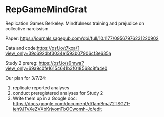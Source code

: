 # RepGameMindGrat
Replication Games Berkeley: Mindfulness training and prejudice on collective narcissism

Paper: https://journals.sagepub.com/doi/full/10.1177/09567976231220902

Data and code:https://osf.io/t7kxa/?view_only=39c692dbf3034e1593b07906cf3e635a

Study 2 prereg: https://osf.io/s9mwa?view_only=69a9c0fe16154641b3f018568c8fa4e0

Our plan for 3/7/24:
1. replicate reported analyses
2. conduct preregistered analyses for Study 2
3. Write them up in a Google doc: https://docs.google.com/document/d/1amBmJ72TSGZ1-ieh9JTvXeZVXbKrjvomTbOCwomh-Jo/edit
